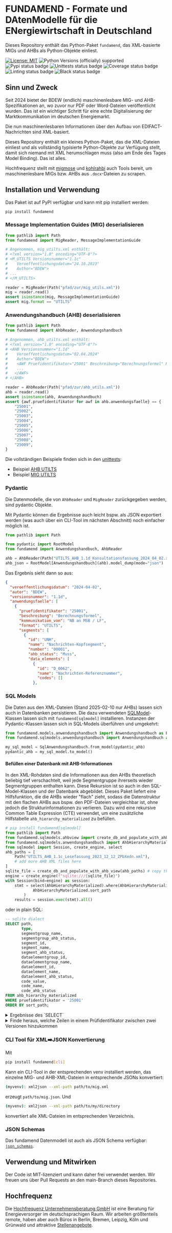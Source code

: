 # FUNDAMEND - Formate und DAtenModelle für die ENergiewirtschaft in Deutschland

Dieses Repository enthält das Python-Paket `fundamend`, das XML-basierte MIGs und AHBs als Python-Objekte einliest.

[![License: MIT](https://img.shields.io/badge/License-MIT-yellow.svg)](LICENSE)
![Python Versions (officially) supported](https://img.shields.io/pypi/pyversions/fundamend.svg)
![Pypi status badge](https://img.shields.io/pypi/v/fundamend)
![Unittests status badge](https://github.com/Hochfrequenz/xml-fundamend-python/workflows/Unittests/badge.svg)
![Coverage status badge](https://github.com/Hochfrequenz/xml-fundamend-python/workflows/Coverage/badge.svg)
![Linting status badge](https://github.com/Hochfrequenz/xml-fundamend-python/workflows/Linting/badge.svg)
![Black status badge](https://github.com/Hochfrequenz/xml-fundamend-python/workflows/Formatting/badge.svg)

## Sinn und Zweck
Seit 2024 bietet der BDEW (endlich) maschinenlesbare MIG- und AHB-Spezifikationen an, wo zuvor nur PDF oder Word-Dateien veröffentlicht wurden.
Das ist ein wichtiger Schritt für eine echte Digitalisierung der Marktkommunikation im deutschen Energiemarkt.

Die nun maschinenlesbaren Informationen über den Aufbau von EDIFACT-Nachrichten sind XML-basiert.

Dieses Repository enthält ein kleines Python-Paket, das die XML-Dateien einliest und als vollständig typisierte Python-Objekte zur Verfügung stellt, damit sich niemand mit XML herumschlagen muss (also am Ende des Tages Model Binding).
Das ist alles.

Hochfrequenz stellt mit [migmose](https://github.com/Hochfrequenz/migmose) und [kohlrahbi](https://github.com/Hochfrequenz/kohlrahbi) auch Tools bereit, um maschinenlesbare MIGs bzw. AHBs aus `.docx`-Dateien zu scrapen.

## Installation und Verwendung
Das Paket ist auf PyPI verfügbar und kann mit pip installiert werden:
```bash
pip install fundamend
```

### Message Implementation Guides (MIG) deserialisieren
```python
from pathlib import Path
from fundamend import MigReader, MessageImplementationGuide

# Angenommen, mig_utilts.xml enthält:
# <?xml version="1.0" encoding="UTF-8"?>
# <M_UTILTS Versionsnummer="1.1c"
#    Veroeffentlichungsdatum="24.10.2023"
#    Author="BDEW">
# ...
# </M_UTILTS>

reader = MigReader(Path("pfad/zur/mig_utils.xml"))
mig = reader.read()
assert isinstance(mig, MessageImplementationGuide)
assert mig.format == "UTILTS"
```

### Anwendungshandbuch (AHB) deserialisieren
```python
from pathlib import Path
from fundamend import AhbReader, Anwendungshandbuch

# Angenommen, ahb_utilts.xml enthält:
# <?xml version="1.0" encoding="UTF-8"?>
# <AHB Versionsnummer="1.1d"
#    Veroeffentlichungsdatum="02.04.2024"
#    Author="BDEW">
#    <AWF Pruefidentifikator="25001" Beschreibung="Berechnungsformel" Kommunikation_von="NB an MSB / LF">
#    ...
#   </AWF>
# </AHB>

reader = AhbReader(Path("pfad/zur/ahb_utils.xml"))
ahb = reader.read()
assert isinstance(ahb, Anwendungshandbuch)
assert {awf.pruefidentifikator for awf in ahb.anwendungsfaelle} == {
    "25001",
    "25002",
    "25003",
    "25004",
    "25005",
    "25006",
    "25007",
    "25008",
    "25009",
}
```

Die vollständigen Beispiele finden sich in den [unittests](unittests):
- Beispiel [AHB UTILTS](unittests/example_ahb_utilts_11d.py)
- Beispiel [MIG UTILTS](https://github.com/Hochfrequenz/xml-fundamend-python/blob/main/unittests/example_migs.py)

### Pydantic
Die Datenmodelle, die von `AhbReader` und `MigReader` zurückgegeben werden, sind pydantic Objekte.

Mit Pydantic können die Ergebnisse auch leicht bspw. als JSON exportiert werden (was auch über ein CLI-Tool im nächsten Abschnitt) noch einfacher möglich ist.
```python
from pathlib import Path

from pydantic import RootModel
from fundamend import Anwendungshandbuch, AhbReader

ahb = AhbReader(Path("UTILTS_AHB_1.1d_Konsultationsfassung_2024_04_02.xml")).read()
ahb_json = RootModel[Anwendungshandbuch](ahb).model_dump(mode="json")
```

Das Ergebnis sieht dann so aus:
```json
{
  "veroeffentlichungsdatum": "2024-04-02",
  "autor": "BDEW",
  "versionsnummer": "1.1d",
  "anwendungsfaelle": [
    {
      "pruefidentifikator": "25001",
      "beschreibung": "Berechnungsformel",
      "kommunikation_von": "NB an MSB / LF",
      "format": "UTILTS",
      "segments": [
        {
          "id": "UNH",
          "name": "Nachrichten-Kopfsegment",
          "number": "00001",
          "ahb_status": "Muss",
          "data_elements": [
            {
              "id": "D_0062",
              "name": "Nachrichten-Referenznummer",
              "codes": []
            },
```

### SQL Models
Die Daten aus den XML-Dateien (Stand 2025-02-10 nur AHBs) lassen sich auch in Datenbanken persistieren.
Die dazu verwendeten [SQLModel](https://sqlmodel.tiangolo.com/)-Klassen lassen sich mit `fundamend[sqlmodel]` installieren.
Instanzen der Pydantic-Klassen lassen sich in SQL-Models überführen und umgekehrt:
```python
from fundamend.models.anwendungshandbuch import Anwendungshandbuch as PydanticAnwendunghandbuch
from fundamend.sqlmodels.anwendungshandbuch import Anwendungshandbuch as SqlAnwendungshandbuch

my_sql_model = SqlAnwendungshandbuch.from_model(pydantic_ahb)
pydantic_ahb = my_sql_model.to_model()
```

#### Befüllen einer Datenbank mit AHB-Informationen
In den XML-Rohdaten sind die Informationen aus den AHBs theoretisch beliebig tief verschachtelt, weil jede Segmentgruppe ihrerseits wieder Segmentgruppen enthalten kann.
Diese Rekursion ist so auch in den SQL-Model-Klassen und der Datenbank abgebildet.
Dieses Paket liefert eine Hilfsfunktion, die die AHBs wieder "flach" zieht, sodass die Datenstruktur mit den flachen AHBs aus bspw. den PDF-Dateien vergleichbar ist, ohne jedoch die Strukturinformationen zu verlieren.
Dazu wird eine rekursive Common Table Expression (CTE) verwendet, um eine zusätzliche Hilfstabelle `ahb_hierarchy_materialized` zu befüllen.

```python
# pip install fundamend[sqlmodel]
from pathlib import Path
from fundamend.sqlmodels.ahbview import create_db_and_populate_with_ahb_view
from fundamend.sqlmodels.anwendungshandbuch import AhbHierarchyMaterialized
from sqlmodel import Session, create_engine, select
ahb_paths = [
    Path("UTILTS_AHB_1.1c_Lesefassung_2023_12_12_ZPbXedn.xml"),
    # add more AHB XML files here
]
sqlite_file = create_db_and_populate_with_ahb_view(ahb_paths) # copy the file to somewhere else if necessary
engine = create_engine(f"sqlite:///{sqlite_file}")
with Session(bind=engine) as session:
    stmt = select(AhbHierarchyMaterialized).where(AhbHierarchyMaterialized.pruefidentifikator == "25001").order_by(
            AhbHierarchyMaterialized.sort_path
        )
    results = session.exec(stmt).all()
```
oder in plain SQL:
```sql
-- sqlite dialect
SELECT path,
       type,
       segmentgroup_name,
       segmentgroup_ahb_status,
       segment_id,
       segment_name,
       segment_ahb_status,
       dataelementgroup_id,
       dataelementgroup_name,
       dataelement_id,
       dataelement_name,
       dataelement_ahb_status,
       code_value,
       code_name,
       code_ahb_status
FROM ahb_hierarchy_materialized
WHERE pruefidentifikator = '25001'
ORDER BY sort_path;
```
<details>
<summary>Ergebnisse des `SELECT`</summary>
<br>
... 125 andere Zeilen ...

| path | type | segmentgroup\_name | segmentgroup\_ahb\_status | segment\_id | segment\_name | segment\_ahb\_status | dataelementgroup\_id | dataelementgroup\_name | dataelement\_id | dataelement\_name | dataelement\_ahb\_status | code\_value |
| :--- | :--- | :--- | :--- | :--- | :--- | :--- | :--- | :--- | :--- | :--- | :--- | :--- |
| Vorgang &gt; Bestandteil des Rechenschritts | segment\_group | Bestandteil des Rechenschritts | Muss \[2006\] | null | null | null | null | null | null | null | null | null |
| Vorgang &gt; Bestandteil des Rechenschritts &gt; Bestandteil des Rechenschritts | segment | Bestandteil des Rechenschritts | Muss \[2006\] | SEQ | Bestandteil des Rechenschritts | Muss | null | null | null | null | null | null |
| Vorgang &gt; Bestandteil des Rechenschritts &gt; Bestandteil des Rechenschritts &gt; Handlung, Code | dataelement | Bestandteil des Rechenschritts | Muss \[2006\] | SEQ | Bestandteil des Rechenschritts | Muss | null | null | D\_1229 | Handlung, Code | null | null |
| Vorgang &gt; Bestandteil des Rechenschritts &gt; Bestandteil des Rechenschritts &gt; Handlung, Code &gt; Bestandteil des Rechenschritts | code | Bestandteil des Rechenschritts | Muss \[2006\] | SEQ | Bestandteil des Rechenschritts | Muss | null | null | D\_1229 | Handlung, Code | null | Z37 |
| Vorgang &gt; Bestandteil des Rechenschritts &gt; Bestandteil des Rechenschritts &gt; Information über eine Folge | dataelementgroup | Bestandteil des Rechenschritts | Muss \[2006\] | SEQ | Bestandteil des Rechenschritts | Muss | C\_C286 | Information über eine Folge | null | null | null | null |
| Vorgang &gt; Bestandteil des Rechenschritts &gt; Bestandteil des Rechenschritts &gt; Information über eine Folge &gt; Rechenschrittidentifikator | dataelement | Bestandteil des Rechenschritts | Muss \[2006\] | SEQ | Bestandteil des Rechenschritts | Muss | C\_C286 | Information über eine Folge | D\_1050 | Rechenschrittidentifikator | X \[913\] | null |
| Vorgang &gt; Bestandteil des Rechenschritts &gt; Referenz auf eine Zeitraum-ID | segment | Bestandteil des Rechenschritts | Muss \[2006\] | RFF | Referenz auf eine Zeitraum-ID | Muss | null | null | null | null | null | null |
| Vorgang &gt; Bestandteil des Rechenschritts &gt; Referenz auf eine Zeitraum-ID &gt; Referenz | dataelementgroup | Bestandteil des Rechenschritts | Muss \[2006\] | RFF | Referenz auf eine Zeitraum-ID | Muss | C\_C506 | Referenz | null | null | null | null |
| Vorgang &gt; Bestandteil des Rechenschritts &gt; Referenz auf eine Zeitraum-ID &gt; Referenz &gt; Referenz, Qualifier | dataelement | Bestandteil des Rechenschritts | Muss \[2006\] | RFF | Referenz auf eine Zeitraum-ID | Muss | C\_C506 | Referenz | D\_1153 | Referenz, Qualifier | null | null |
| Vorgang &gt; Bestandteil des Rechenschritts &gt; Referenz auf eine Zeitraum-ID &gt; Referenz &gt; Referenz, Qualifier &gt; Referenz auf Zeitraum-ID | code | Bestandteil des Rechenschritts | Muss \[2006\] | RFF | Referenz auf eine Zeitraum-ID | Muss | C\_C506 | Referenz | D\_1153 | Referenz, Qualifier | null | Z46 |
| Vorgang &gt; Bestandteil des Rechenschritts &gt; Referenz auf eine Zeitraum-ID &gt; Referenz &gt; Referenz auf Zeitraum-ID | dataelement | Bestandteil des Rechenschritts | Muss \[2006\] | RFF | Referenz auf eine Zeitraum-ID | Muss | C\_C506 | Referenz | D\_1154 | Referenz auf Zeitraum-ID | X \[914\] ∧ \[937\] \[59\] | null |

...
</details>

<details>
<summary>Finde heraus, welche Zeilen in einem Prüfidentifikator zwischen zwei Versionen hinzukommen</summary>
<br>
    
```sql
    with fv2504 as (SELECT *
                FROM ahb_hierarchy_materialized
                WHERE pruefidentifikator = '55014'
                  and edifact_format_version = 'FV2504'
                ORDER BY sort_path ASC),
     fv2410 as (SELECT *
                FROM ahb_hierarchy_materialized
                WHERE pruefidentifikator = '55014'
                  and edifact_format_version = 'FV2410'
                ORDER BY sort_path ASC)
SELECT fv2504.path
FROM fv2504
         LEFT JOIN fv2410 on fv2504.id_path = fv2410.id_path
WHERE fv2410.id is null -- alle zeilen, die so im fv2410 ahb nicht vorhanden waren
ORDER BY fv2504.sort_path;
```

</details>

### CLI Tool für XML➡️JSON Konvertierung
Mit
```bash
pip install fundamend[cli]
```
Kann ein CLI-Tool in der entsprechenden venv installiert werden, das einzelne MIG- und AHB-XML-Dateien in entsprechende JSONs konvertiert:
```bash
(myvenv): xml2json --xml-path path/to/mig.xml
```
erzeugt `path/to/mig.json`. Und
```bash
(myvenv): xml2json --xml-path path/to/my/directory
```
konvertiert alle XML-Dateien im entsprechenden Verzeichnis.

### JSON Schemas
Das fundamend Datenmodell ist auch als JSON Schema verfügbar: [`json_schemas`](json_schemas).

## Verwendung und Mitwirken
Der Code ist MIT-lizenziert und kann daher frei verwendet werden.
Wir freuen uns über Pull Requests an den main-Branch dieses Repositories.

## Hochfrequenz
Die [Hochfrequenz Unternehmensberatung GmbH](https://www.hochfrequenz.de) ist eine Beratung für Energieversorger im deutschsprachigen Raum.
Wir arbeiten größtenteils remote, haben aber auch Büros in Berlin, Bremen, Leipzig, Köln und Grünwald und attraktive [Stellenangebote](https://www.hochfrequenz.de/index.php/karriere/aktuelle-stellenausschreibungen/full-stack-entwickler).
